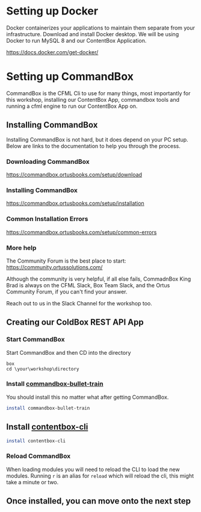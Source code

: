 # Setting up Docker
Docker containerizes your applications to maintain them separate from your infrastructure. Download and install Docker desktop.  We will be using Docker to run MySQL 8 and our ContentBox Application.

https://docs.docker.com/get-docker/

# Setting up CommandBox

CommandBox is the CFML Cli to use for many things, most importantly for this workshop, installing our ContentBox App, commandbox tools and running a cfml engine to run our ContentBox App on.

## Installing CommandBox

Installing CommandBox is not hard, but it does depend on your PC setup. Below are links to the documentation to help you through the process.

### Downloading CommandBox

https://commandbox.ortusbooks.com/setup/download

### Installing CommandBox

https://commandbox.ortusbooks.com/setup/installation

### Common Installation Errors

https://commandbox.ortusbooks.com/setup/common-errors

### More help

The Community Forum is the best place to start: https://community.ortussolutions.com/

Although the community is very helpful, if all else fails, CommadnBox King Brad is always on the CFML Slack, Box Team Slack, and the Ortus Community Forum, if you can't find your answer.

Reach out to us in the Slack Channel for the workshop too.

## Creating our ColdBox REST API App

### Start CommandBox

Start CommandBox and then CD into the directory

```
box
cd \your\workshop\directory
```

### Install [commandbox-bullet-train](https://forgebox.io/view/commandbox-bullet-train)

You should install this no matter what after getting CommandBox.

```sh
install commandbox-bullet-train
```

## Install [contentbox-cli](https://www.forgebox.io/view/contentbox-cli)
```sh
install contentbox-cli
```

### Reload CommandBox

When loading modules you will need to reload the CLI to load the new modules. Running `r` is an alias for `reload` which will reload the cli, this might take a minute or two.


## Once installed, you can move onto the next step